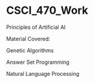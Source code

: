 # CSCI_470_Work

Principles of Artificial AI

Material Covered: 

  Genetic Algorithms

  Answer Set Programming 
  
  Natural Language Processing
